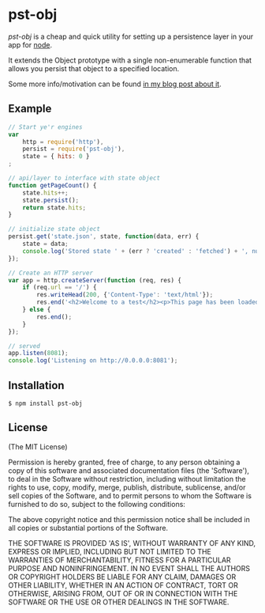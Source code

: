 # pst-obj

_pst-obj_ is a cheap and quick utility for setting up a persistence layer in your app for [node](http://nodejs.org).

It extends the Object prototype with a single non-enumerable function that allows you persist that object to a specified location.

Some more info/motivation can be found [in my blog post about it](http://mindmeat.blogspot.com/2014/02/pst-obj.html).

## Example
```javascript
// Start ye'r engines
var
	http = require('http'),
	persist = require('pst-obj'),
	state = { hits: 0 }
;

// api/layer to interface with state object
function getPageCount() {
	state.hits++;
	state.persist();
	return state.hits;
}

// initialize state object
persist.get('state.json', state, function(data, err) {
	state = data;
	console.log('Stored state ' + (err ? 'created' : 'fetched') + ', number of site hits: ' + state.hits);
});

// Create an HTTP server
var app = http.createServer(function (req, res) {
	if (req.url == '/') {
		res.writeHead(200, {'Content-Type': 'text/html'});
		res.end('<h2>Welcome to a test</h2><p>This page has been loaded ' + getPageCount() + ' times.</p>');
	} else {
		res.end();
	}
});

// served
app.listen(8081);
console.log('Listening on http://0.0.0.0:8081');
```
## Installation

    $ npm install pst-obj

## License

(The MIT License)

Permission is hereby granted, free of charge, to any person obtaining
a copy of this software and associated documentation files (the
'Software'), to deal in the Software without restriction, including
without limitation the rights to use, copy, modify, merge, publish,
distribute, sublicense, and/or sell copies of the Software, and to
permit persons to whom the Software is furnished to do so, subject to
the following conditions:

The above copyright notice and this permission notice shall be
included in all copies or substantial portions of the Software.

THE SOFTWARE IS PROVIDED 'AS IS', WITHOUT WARRANTY OF ANY KIND,
EXPRESS OR IMPLIED, INCLUDING BUT NOT LIMITED TO THE WARRANTIES OF
MERCHANTABILITY, FITNESS FOR A PARTICULAR PURPOSE AND NONINFRINGEMENT.
IN NO EVENT SHALL THE AUTHORS OR COPYRIGHT HOLDERS BE LIABLE FOR ANY
CLAIM, DAMAGES OR OTHER LIABILITY, WHETHER IN AN ACTION OF CONTRACT,
TORT OR OTHERWISE, ARISING FROM, OUT OF OR IN CONNECTION WITH THE
SOFTWARE OR THE USE OR OTHER DEALINGS IN THE SOFTWARE.
